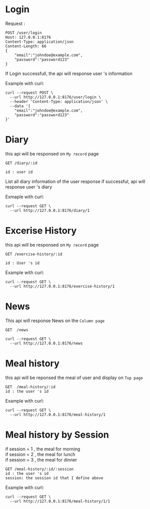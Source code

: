 
# Login

Request :

```
POST /user/login
Host: 127.0.0.1:8176
Content-Type: application/json
Content-Length: 66
{
	"email":"johndoe@example.com",
	"password":"password123"
}
```
If Login successfull, the api will response user 's information

Example with curl:

```
curl --request POST \
  --url http://127.0.0.1:8176/user/login \
  --header 'Content-Type: application/json' \
  --data '{
	"email":"johndoe@example.com",
	"password":"password123"
}'
```

# Diary

this api will be responsed on `My record` page

```
GET /diary/:id

id : user id 
```
List all diary information of the user
response if successful, api will response user 's diary 


Exmaple with curl:
```
curl --request GET \
  --url http://127.0.0.1:8176/diary/1
```

# Excerise History 
this api will be responsed on `My record` page

```
GET /exercise-history/:id

id : User 's id
```

Example with curl:
```
curl --request GET \
  --url http://127.0.0.1:8176/exercise-history/1
```

# News 
This api will response News on the `Column page`

```
GET  /news
```

```
curl --request GET \
  --url http://127.0.0.1:8176/news
```

# Meal history

this api will be reponsed the meal of user and display on `Top page`

```
GET  /meal-history/:id
id : the user 's id
```

Example with curl:
```
curl --request GET \
  --url http://127.0.0.1:8176/meal-history/1
```

# Meal history by Session

if session = 1 , the meal for morning <br/>
if session = 2 , the meal for lunch <br/>
if session = 3 , the meal for dinner <br/>

```
GET /meal-history/:id/:session
id : the user 's id
session: the session id that I define above
```

Example with curl:

```
curl --request GET \
  --url http://127.0.0.1:8176/meal-history/1/1
```
